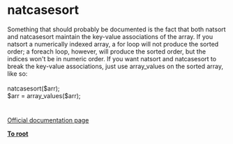 # natcasesort




<div class="phpcode"><span class="html">
Something that should probably be documented is the fact that both natsort and natcasesort maintain the key-value associations of the array. If you natsort a numerically indexed array, a for loop will not produce the sorted order; a foreach loop, however, will produce the sorted order, but the indices won&apos;t be in numeric order. If you want natsort and natcasesort to break the key-value associations, just use array_values on the sorted array, like so:<br><br>natcasesort($arr);<br>$arr = array_values($arr);</span>
</div>
  

#

[Official documentation page](https://www.php.net/manual/en/function.natcasesort.php)

**[To root](/README.md)**
